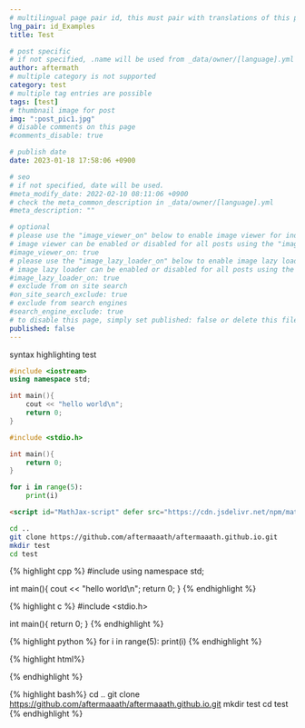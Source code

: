 ```yaml
---
# multilingual page pair id, this must pair with translations of this page. (This name must be unique)
lng_pair: id_Examples
title: Test

# post specific
# if not specified, .name will be used from _data/owner/[language].yml
author: aftermath
# multiple category is not supported
category: test
# multiple tag entries are possible
tags: [test]
# thumbnail image for post
img: ":post_pic1.jpg"
# disable comments on this page
#comments_disable: true

# publish date
date: 2023-01-18 17:58:06 +0900

# seo
# if not specified, date will be used.
#meta_modify_date: 2022-02-10 08:11:06 +0900
# check the meta_common_description in _data/owner/[language].yml
#meta_description: ""

# optional
# please use the "image_viewer_on" below to enable image viewer for individual pages or posts (_posts/ or [language]/_posts folders).
# image viewer can be enabled or disabled for all posts using the "image_viewer_posts: true" setting in _data/conf/main.yml.
#image_viewer_on: true
# please use the "image_lazy_loader_on" below to enable image lazy loader for individual pages or posts (_posts/ or [language]/_posts folders).
# image lazy loader can be enabled or disabled for all posts using the "image_lazy_loader_posts: true" setting in _data/conf/main.yml.
#image_lazy_loader_on: true
# exclude from on site search
#on_site_search_exclude: true
# exclude from search engines
#search_engine_exclude: true
# to disable this page, simply set published: false or delete this file
published: false
---
```


<!-- outline-start -->
syntax highlighting test
<!-- outline-end -->

```cpp
#include <iostream>
using namespace std;

int main(){
    cout << "hello world\n";
    return 0;
}
```

```c
#include <stdio.h>

int main(){
    return 0;
}
```

```python
for i in range(5):
    print(i)
```

```html
<script id="MathJax-script" defer src="https://cdn.jsdelivr.net/npm/mathjax@3/es5/tex-chtml.js"></script>
```

```bash
cd ..
git clone https://github.com/aftermaaath/aftermaaath.github.io.git
mkdir test
cd test
```

{% highlight cpp %}
#include <iostream>
using namespace std;

int main(){
    cout << "hello world\n";
    return 0;
}
{% endhighlight %}

{% highlight c %}
#include <stdio.h>

int main(){
    return 0;
}
{% endhighlight %}

{% highlight python %}
for i in range(5):
    print(i)
{% endhighlight %}

{% highlight html%}
<script id="MathJax-script" defer src="https://cdn.jsdelivr.net/npm/mathjax@3/es5/tex-chtml.js"></script>
{% endhighlight %}

{% highlight bash%}
cd ..
git clone https://github.com/aftermaaath/aftermaaath.github.io.git
mkdir test
cd test
{% endhighlight %}
